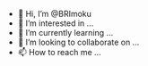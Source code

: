 - 👋 Hi, I’m @BRImoku
- 👀 I’m interested in ...
- 🌱 I’m currently learning ...
- 💞️ I’m looking to collaborate on ...
- 📫 How to reach me ...

<!---
BRImoku/BRImoku is a ✨ special ✨ repository because its `README.md` (this file) appears on your GitHub profile.
You can click the Preview link to take a look at your changes.
--->
